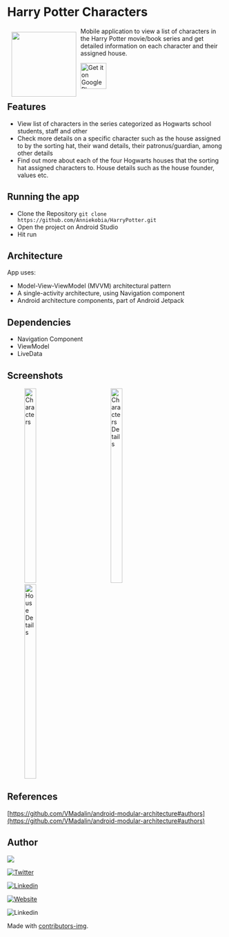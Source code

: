 # Harry Potter Characters
<img src="https://user-images.githubusercontent.com/22634271/124549638-1b26e200-de38-11eb-8fd9-469708859174.png" align="left"
width="150" hspace="10" vspace="10">

Mobile application to view a list of characters in the Harry Potter movie/book series and get detailed information on each character and their assigned house.

<p align="left">
<a href="https://play.google.com/store/apps/details?id=com.anniekobia.harrypotter">
    <img alt="Get it on Google Play"
        height="60"
        src="https://user-images.githubusercontent.com/22634271/124598508-5f80a500-de6d-11eb-8c6c-0616f2f60a76.png" />
</a>  

    
## Features
* View list of characters in the series categorized as Hogwarts school students, staff and other
* Check more details on a specific character such as the house assigned to by the sorting hat, their wand details, their patronus/guardian, among other details
* Find out more about each of the four Hogwarts houses that the sorting hat assigned characters to. House details such as the house founder, values etc.
    
## Running the app
* Clone the Repository `git clone https://github.com/Anniekobia/HarryPotter.git`
* Open the project on Android Studio
* Hit run  
   
## Architecture
App uses:
* Model-View-ViewModel (MVVM) architectural pattern
* A single-activity architecture, using Navigation component
* Android architecture components, part of Android Jetpack
    
## Dependencies
* Navigation Component
* ViewModel
* LiveData
    
    
## Screenshots
<p>
   <img hspace="40" width="23%" height="450" src="https://user-images.githubusercontent.com/22634271/124549688-3134a280-de38-11eb-800a-25af1d9b6e01.jpg" alt="Characters" title="Characters"/>  <img hspace="40" width="23%" height="450" src="https://user-images.githubusercontent.com/22634271/124549695-342f9300-de38-11eb-8283-4093d5b38924.jpg" alt="Characters Details" title="Characters Details"/>   <img hspace="40" width="23%" height="450" src="https://user-images.githubusercontent.com/22634271/124549691-32fe6600-de38-11eb-8eeb-e9ce06f339d7.jpg" alt="House Details" title="House Details"/>
</p>

## References
[https://github.com/VMadalin/android-modular-architecture#authors](https://github.com/VMadalin/android-modular-architecture#authors)

## Author
<a href="https://github.com/Anniekobia/HarryPotter/graphs/contributors">
  <img src="https://contrib.rocks/image?repo=Anniekobia/HarryPotter" />
</a>

<a href="https://twitter.com/AnnieKobia" rel="nofollow"> <img src="https://twitter.com/AnnieKobia" alt="Twitter" data-canonical-src="https://img.shields.io/badge/-twitter-grey?logo=twitter" style="max-width:100%;"></a>  

<a href="https://www.linkedin.com/in/annunziatakinya/" rel="nofollow"><img src="https://www.linkedin.com/in/annunziatakinya/" alt="Linkedin" data-canonical-src="https://img.shields.io/badge/Linkedin-grey?logo=linkedin" style="max-width:100%;"></a> 

<a href="https://anniekobia.github.io/" rel="nofollow"><img src="https://img.shields.io/badge/Website-grey?&logo=appveyor" alt="Website" data-canonical-src="https://www.linkedin.com/in/annunziatakinya/" style="max-width:100%;"></a>

<img src="https://camo.githubusercontent.com/77ee4b4dacdd5043163a6bc47e9006b7f4e7c9de2d96cb40d1f9ec53c51c2b86/68747470733a2f2f696d672e736869656c64732e696f2f62616467652f2d6c696e6b6564696e2d677265793f6c6f676f3d6c696e6b6564696e" alt="Linkedin" data-canonical-src="https://www.linkedin.com/in/annunziatakinya/" style="max-width:100%;">

    
Made with [contributors-img](https://contrib.rocks).









